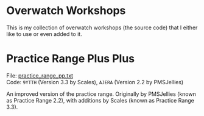 # Overwatch Workshops

This is my collection of overwatch workshops (the source code) that I either like to use or even added to it.

# Practice Range Plus Plus

File: [practice_range_pp.txt](src/main/ow/practice_range_pp.txt) \
Code: `9YTTH` (Version 3.3 by Scales), `AJERA` (Version 2.2 by PMSJellies)

An improved version of the practice range. Originally by PMSJellies (known as Practice Range 2.2), with additions by
Scales (known as Practice Range 3.3).

